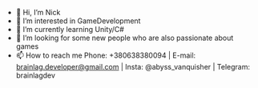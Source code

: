 - 👋 Hi, I’m Nick
- 👀 I’m interested in GameDevelopment
- 🌱 I’m currently learning Unity/C#
- 💞️ I’m looking for some new people who are also passionate about games
- 📫 How to reach me Phone: +380638380094 | E-mail: brainlag.developer@gmail.com | Insta: @abyss_vanquisher | Telegram: brainlagdev 

<!---
abyssVanquisher/abyssVanquisher is a ✨ special ✨ repository because its `README.md` (this file) appears on your GitHub profile.
You can click the Preview link to take a look at your changes.
--->
